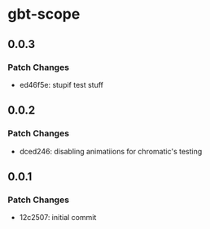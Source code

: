 # gbt-scope

## 0.0.3

### Patch Changes

- ed46f5e: stupif test stuff

## 0.0.2

### Patch Changes

- dced246: disabling animatiions for chromatic's testing

## 0.0.1

### Patch Changes

- 12c2507: initial commit
